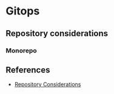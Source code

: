 # Gitops

## Repository considerations

### Monorepo

## References

* [Repository Considerations](https://developers.redhat.com/articles/2022/09/07/how-set-your-gitops-directory-structure#repository_considerations)
